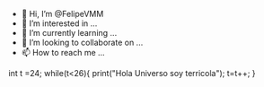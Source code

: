 - 👋 Hi, I’m @FelipeVMM
- 👀 I’m interested in ...
- 🌱 I’m currently learning ...
- 💞️ I’m looking to collaborate on ...
- 📫 How to reach me ...

<!---
FelipeVMM/FelipeVMM is a ✨ special ✨ repository because its `README.md` (this file) appears on your GitHub profile.
You can click the Preview link to take a look at your changes.
--->
int t =24;
while(t<26){
    print("Hola Universo soy terricola");
    t=t++;
}
<!--- primer codigo creado esclusivamente por  mi --->
